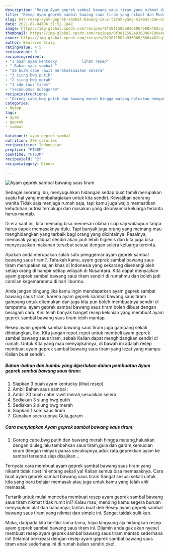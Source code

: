 ```yaml
---
description: "Resep Ayam geprek sambal bawang saus tiram yang nikmat dan Mudah Dibuat"
title: "Resep Ayam geprek sambal bawang saus tiram yang nikmat dan Mudah Dibuat"
slug: 647-resep-ayam-geprek-sambal-bawang-saus-tiram-yang-nikmat-dan-mudah-dibuat
date: 2021-07-04T06:31:52.184Z
image: https://img-global.cpcdn.com/recipes/0f3811582a936006/680x482cq70/ayam-geprek-sambal-bawang-saus-tiram-foto-resep-utama.jpg
thumbnail: https://img-global.cpcdn.com/recipes/0f3811582a936006/680x482cq70/ayam-geprek-sambal-bawang-saus-tiram-foto-resep-utama.jpg
cover: https://img-global.cpcdn.com/recipes/0f3811582a936006/680x482cq70/ayam-geprek-sambal-bawang-saus-tiram-foto-resep-utama.jpg
author: Beatrice Craig
ratingvalue: 4.5
reviewcount: 3
recipeingredient:
- "3 buah ayam kentucky           lihat resep"
- " Bahan saus sambal "
- "20 buah cabe rawit merahsesuaikan selera"
- "3 siung bwg putih"
- "2 siung bwg merah"
- "1 sdm saus tiram"
- "secukupnya Gulagaram"
recipeinstructions:
- "Goreng cabe,bwg putih dan bawang merah hingga matang,haluskan dengan diuleg,lalu tambahkan saus tiram,gula dan garam,kemudian siram dengan minyak panas secukupnya,aduk rata.geprekkan ayam ke sambal tersebut.siap disajikan..."
categories:
- Resep
tags:
- ayam
- geprek
- sambal

katakunci: ayam geprek sambal 
nutrition: 296 calories
recipecuisine: Indonesian
preptime: "PT38M"
cooktime: "PT53M"
recipeyield: "2"
recipecategory: Dinner

---
```



![Ayam geprek sambal bawang saus tiram](https://img-global.cpcdn.com/recipes/0f3811582a936006/680x482cq70/ayam-geprek-sambal-bawang-saus-tiram-foto-resep-utama.jpg)

Sebagai seorang ibu, menyuguhkan hidangan sedap buat famili merupakan suatu hal yang membahagiakan untuk kita sendiri. Kewajiban seorang  wanita Tidak saja menjaga rumah saja, tapi kamu juga wajib memastikan kebutuhan nutrisi tercukupi dan masakan yang dikonsumsi keluarga tercinta harus mantab.

Di era  saat ini, kita memang bisa memesan olahan siap saji walaupun tanpa harus capek memasaknya dulu. Tapi banyak juga orang yang memang mau menghidangkan yang terbaik bagi orang yang dicintainya. Pasalnya, memasak yang dibuat sendiri akan jauh lebih higienis dan kita juga bisa menyesuaikan makanan tersebut sesuai dengan selera keluarga tercinta. 



Apakah anda merupakan salah satu penggemar ayam geprek sambal bawang saus tiram?. Tahukah kamu, ayam geprek sambal bawang saus tiram merupakan sajian khas di Indonesia yang sekarang disenangi oleh setiap orang di hampir setiap wilayah di Nusantara. Kita dapat menyajikan ayam geprek sambal bawang saus tiram sendiri di rumahmu dan boleh jadi camilan kegemaranmu di hari liburmu.

Anda jangan bingung jika kamu ingin mendapatkan ayam geprek sambal bawang saus tiram, karena ayam geprek sambal bawang saus tiram gampang untuk ditemukan dan juga kita pun boleh membuatnya sendiri di tempatmu. ayam geprek sambal bawang saus tiram boleh dibuat dengan beragam cara. Kini telah banyak banget resep kekinian yang membuat ayam geprek sambal bawang saus tiram lebih mantap.

Resep ayam geprek sambal bawang saus tiram juga gampang sekali dihidangkan, lho. Kita jangan repot-repot untuk membeli ayam geprek sambal bawang saus tiram, sebab Kalian dapat menghidangkan sendiri di rumah. Untuk Kita yang mau menyajikannya, di bawah ini adalah resep membuat ayam geprek sambal bawang saus tiram yang lezat yang mampu Kalian buat sendiri.

<!--inarticleads1-->

##### Bahan-bahan dan bumbu yang diperlukan dalam pembuatan Ayam geprek sambal bawang saus tiram:

1. Siapkan 3 buah ayam kentucky           (lihat resep)
1. Ambil  Bahan saus sambal :
1. Ambil 20 buah cabe rawit merah,sesuaikan selera
1. Sediakan 3 siung bwg putih
1. Sediakan 2 siung bwg merah
1. Siapkan 1 sdm saus tiram
1. Gunakan secukupnya Gula,garam




<!--inarticleads2-->

##### Cara menyiapkan Ayam geprek sambal bawang saus tiram:

1. Goreng cabe,bwg putih dan bawang merah hingga matang,haluskan dengan diuleg,lalu tambahkan saus tiram,gula dan garam,kemudian siram dengan minyak panas secukupnya,aduk rata.geprekkan ayam ke sambal tersebut.siap disajikan...




Ternyata cara membuat ayam geprek sambal bawang saus tiram yang nikamt tidak ribet ini enteng sekali ya! Kalian semua bisa memasaknya. Cara buat ayam geprek sambal bawang saus tiram Sangat sesuai sekali untuk kita yang baru belajar memasak atau juga untuk kamu yang telah ahli memasak.

Tertarik untuk mulai mencoba membuat resep ayam geprek sambal bawang saus tiram nikmat tidak rumit ini? Kalau mau, mending kamu segera buruan menyiapkan alat dan bahannya, lantas buat deh Resep ayam geprek sambal bawang saus tiram yang nikmat dan simple ini. Sangat taidak sulit kan. 

Maka, daripada kita berfikir lama-lama, hayo langsung aja hidangkan resep ayam geprek sambal bawang saus tiram ini. Dijamin anda gak akan nyesel membuat resep ayam geprek sambal bawang saus tiram mantab sederhana ini! Selamat berkreasi dengan resep ayam geprek sambal bawang saus tiram enak sederhana ini di rumah kalian sendiri,oke!.

